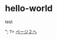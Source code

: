 # hello-world
test

<?php

setcookie('value',100);
?>
<html>
    <body>
<?php
    $getcookie=$_COOKIE['value'];
    print"このページ1のクッキーの値は「".$getcookie."」です<br/>";
?>
        <a href ="page2.php">ページ２へ</a>
    </body>
</html>
